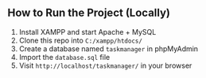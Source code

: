 ## How to Run the Project (Locally)

1. Install XAMPP and start Apache + MySQL
2. Clone this repo into `C:/xampp/htdocs/`
3. Create a database named `taskmanager` in phpMyAdmin
4. Import the `database.sql` file
5. Visit `http://localhost/taskmanager/` in your browser
